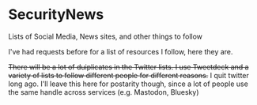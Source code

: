 # SecurityNews
Lists of Social Media, News sites, and other things to follow

I've had requests before for a list of resources I follow, here they are.

~~There will be a lot of duiplicates in the Twitter lists. I use Tweetdeck and a variety of lists to follow different people for different reasons.~~
I quit twitter long ago. I'll leave this here for postarity though, since a lot of people use the same handle across services (e.g. Mastodon, Bluesky)
